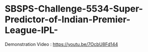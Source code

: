 # SBSPS-Challenge-5534-Super-Predictor-of-Indian-Premier-League-IPL-
Demonstration Video : https://youtu.be/7OcbU8Fd144
